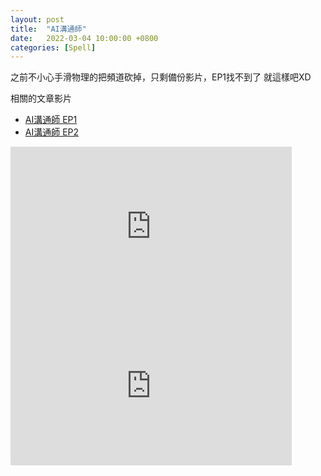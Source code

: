 ```yaml
---
layout: post
title:  "AI溝通師"
date:   2022-03-04 10:00:00 +0800
categories: [Spell]
---
```


之前不小心手滑物理的把頻道砍掉，只剩備份影片，EP1找不到了 就這樣吧XD

相關的文章影片
* [AI溝通師 EP1](https://lattice.posetmage.com/Lecture/AI%E6%BA%9D%E9%80%9A%E5%B8%AB/AI%E6%BA%9D%E9%80%9A%E5%B8%AB%2001)
* [AI溝通師 EP2](https://lattice.posetmage.com/Lecture/AI%E6%BA%9D%E9%80%9A%E5%B8%AB/AI%E6%BA%9D%E9%80%9A%E5%B8%AB%2002)


<iframe width="450" height="255" src="https://www.youtube.com/embed/PyuX1t3_AqY" title="YouTube video player" frameborder="0" ></iframe>  

<iframe width="450" height="255" src="https://www.youtube.com/embed/gREkm6v-jeM" title="YouTube video player" frameborder="0" ></iframe>  
